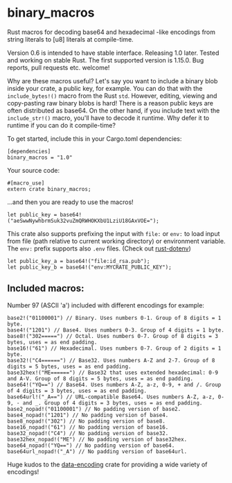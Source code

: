 # binary_macros
Rust macros for decoding base64 and hexadecimal -like encodings from string literals to [u8] literals at compile-time.

Version 0.6 is intended to have stable interface. Releasing 1.0 later. Tested and working on stable Rust. The first supported version is 1.15.0. Bug reports, pull requests etc. welcome!

Why are these macros useful? Let's say you want to include a binary blob inside your crate, a public key, for example. You can do that with the `include_bytes!()` macro from the Rust `std`. However, editing, viewing and copy-pasting raw binary blobs is hard! There is a reason public keys are often distributed as base64. On the other hand, if you include text with the `include_str!()` macro, you'll have to decode it runtime. Why defer it to runtime if you can do it compile-time?

To get started, include this in your Cargo.toml dependencies:

```
[dependencies]
binary_macros = "1.0"
```
Your source code:
```
#[macro_use]
extern crate binary_macros;
```
...and then you are ready to use the macros!
```
let public_key = base64!("aeSwwNywhbrmSuk32vuZmQRWHOKXbU1LziU18GAxVOE=");
```
This crate also supports prefixing the input with `file:` or `env:` to load input from file (path relative to current working directory) or environment variable. The `env:` prefix supports also `.env` files. (Check out [rust-dotenv](https://github.com/slapresta/rust-dotenv))
```
let public_key_a = base64!("file:id_rsa.pub");
let public_key_b = base64!("env:MYCRATE_PUBLIC_KEY");
``` 

## Included macros:
Number 97 (ASCII 'a') included with different encodings for example:
```
base2!("01100001") // Binary. Uses numbers 0-1. Group of 8 digits = 1 byte.
base4!("1201") // Base4. Uses numbers 0-3. Group of 4 digits = 1 byte.
base8!("302=====") // Octal. Uses numbers 0-7. Group of 8 digits = 3 bytes, uses = as end padding.
base16!("61") // Hexadecimal. Uses numbers 0-7. Group of 2 digits = 1 byte.
base32!("C4======") // Base32. Uses numbers A-Z and 2-7. Group of 8 digits = 5 bytes, uses = as end padding.
base32hex!("ME======") // Base32 that uses extended hexadecimal: 0-9 and A-V. Group of 8 digits = 5 bytes, uses = as end padding.
base64!("YQ==") // Base64. Uses numbers A-Z, a-z, 0-9, + and /. Group of 4 digits = 3 bytes, uses = as end padding.
base64url!("_A==") // URL-compatible Base64. Uses numbers A-Z, a-z, 0-9, - and _. Group of 4 digits = 3 bytes, uses = as end padding.
base2_nopad!("01100001") // No padding version of base2.
base4_nopad!("1201") // No padding version of base4.
base8_nopad!("302") // No padding version of base8.
base16_nopad!("61") // No padding version of base16.
base32_nopad!("C4") // No padding version of base32.
base32hex_nopad!("ME") // No padding version of base32hex.
base64_nopad!("YQ==") // No padding version of base64.
base64url_nopad!("_A") // No padding version of base64url.
```


Huge kudos to the [data-encoding](https://github.com/ia0/data-encoding) crate for providing a wide variety of encodings!
